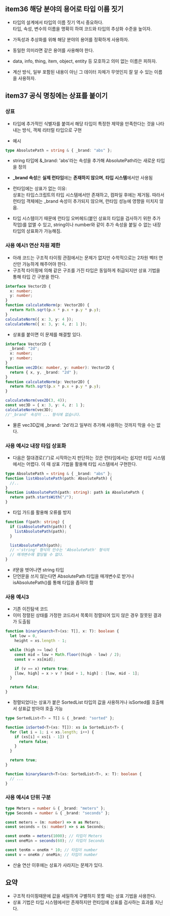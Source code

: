 ## item36 해당 분야의 용어로 타입 이름 짓기

- 타입의 설계에서 타입의 이름 짓기 역시 중요하다.  
  타입, 속성, 변수의 이름을 명확히 하여 코드와 타입의 추상화 수준을 높이자.

- 가독성과 추상화를 위해 해당 분야의 용어를 정확하게 사용하자.

- 동일한 의미라면 같은 용어를 사용해야 한다.

- data, info, thing, item, object, entity 등 모호하고 의미 없는 이름은 피하자.

- 계산 방식, 일부 포함된 내용이 아닌 그 데이터 자체가 무엇인지 잘 알 수 있는 이름을 사용하자.

## item37 공식 명칭에는 상표를 붙이기

### 상표

- 타입에 추가적인 식별자를 붙여서 해당 타입이 특정한 제약을 만족한다는 것을 나타내는 방식, 객체 리터럴 타입으로 구현

- 예시

```typescript
type AbsolutePath = string & { _brand: "abs" };
```

- string 타입에 &\_brand: 'abs'라는 속성을 추가해 AbsolutePath라는 새로운 타입을 정의
- **\_brand 속성**은 **실제 런타임**에는 **존재하지 않으며**, **타입 시스템**에서만 사용됨

- 런타임에는 상표가 없는 이유:  
  상표는 타입스크립트의 타입 시스템에서만 존재하고, 컴파일 후에는 제거됨. 따라서 런타임 객체에는 \_brand 속성이 추가되지 않으며, 런타임 성능에 영향을 미치지 않음.

- 타입 시스템이기 때문에 런타임 오버헤드(붙인 상표의 타입을 검사하기 위한 추가 작업)를 없앨 수 있고, string이나 number와 같이 추가 속성을 붙일 수 없는 내장 타입의 상표화가 가능해짐.

### 사용 예시1 연산 차원 제한

- 아래 코드는 구조적 타이핑 관점에서는 문제가 없지만 수학적으로는 2차원 벡터 연산만 가능하게 해주어야 한다.
- 구조적 타이핑에 의해 같은 구조를 가진 타입은 동일하게 취급되지만 상표 기법을 통해 타입 간 구분을 한다.

```typescript
interface Vector2D {
  x: number;
  y: number;
}
function calculateNorm(p: Vector2D) {
  return Math.sqrt(p.x * p.x + p.y * p.y);
}
calculateNorm({ x: 3, y: 4 });
calculateNorm({ x: 3, y: 4, z: 1 });
```

- 상표를 붙이면 이 문제를 해결할 있다.

```typescript
interface Vector2D {
  _brand: "2d";
  x: number;
  y: number;
}
function vec2D(x: number, y: number): Vector2D {
  return { x, y, _brand: "2d" };
}
function calculateNorm(p: Vector2D) {
  return Math.sqrt(p.x * p.x + p.y * p.y);
}

calculateNorm(vex2D(3, 4));
const vec3D = { x: 3, y: 4, z: 1 };
calculateNorm(vec3D);
//'_brand' 속성이 ... 형식에 없습니다.
```

- 물론 vec3D값에 \_brand: '2d'라고 일부러 추가해 사용하는 것까지 막을 수는 없다.

### 사용 예시2 내장 타입 상표화

- 다음은 절대경로('/')로 시작하는지 판단하는 것은 런타임에서는 쉽지만 타입 시스템에서는 어렵다. 이 때 상표 기법을 활용해 타입 시스템에서 구현한다.

```typescript
type AbsolutePath = string & { _brand: "abs" };
function listAbsolutePath(path: AbsolutePath) {
  //..
}
function isAbsolutePath(path: string): path is AbsolutePath {
  return path.startsWith("/");
}
```

- 타입 가드를 활용해 오류를 방지

```typescript
function f(path: string) {
  if (isAbsolutePath(path)) {
    listAbsolutePath(path);
  }

  listAbsolutePath(path);
  // ~'string' 형식의 인수는 'AbsolutePath' 형식의
  // 매개변수에 할당될 수 없다.
}
```

- if문을 벗어나면 string 타입
- 단언문을 쓰지 않는다면 AbsolutePath 타입을 매개변수로 받거나 isAbsolutePath()를 통해 타입을 좁혀야 함

### 사용 예시3

- 기존 이진탐색 코드
- 이미 정렬된 상태를 가정한 코드라서 목록이 정렬되어 있지 않은 경우 잘못된 결과가 도출됨

```typescript
function binarySearch<T>(xs: T[], x: T): boolean {
  let low = 0,
    height = xs.length - 1;

  while (high >= low) {
    const mid = low + Math.floor((high - low) / 2);
    const v = xs[mid];

    if (v == x) return true;
    [low, high] = x > v ? [mid + 1, high] : [low, mid - 1];
  }

  return false;
}
```

- 정렬되었다는 상표가 붙은 SortedList 타입의 값을 사용하거나 isSorted를 호출해서 상표값 받아야 호출 가능

```typescript
type SortedList<T> = T[] & { _brand: "sorted" };

function isSorted<T>(xs: T[]): xs is SortedList<T> {
  for (let i = 1; i < xs.length; i++) {
    if (xs[i] < xs[i - 1]) {
      return false;
    }
  }

  return true;
}

function binarySearch<T>(xs: SortedList<T>, x: T): boolean {
  // ...
}
```

### 사용 예시4 단위 구분

```typescript
type Meters = number & { _brand: "meters" };
type Seconds = number & { _brand: "seconds" };

const meters = (m: number) => m as Meters;
const seconds = (s: number) => s as Seconds;

const oneKm = meters(1000); // 타입이 Meters
const oneMin = seconds(60); // 타입이 Seconds
```

```typescript
const tenKm = oneKm * 10; // 타입이 number
const v = oneKm / oneMin; // 타입이 number
```

- 산술 연산 이후에는 상표가 사라지는 문제가 있다.

## 요약

- 구조적 타이핑때문에 값을 세밀하게 구별하지 못할 때는 상표 기법을 사용한다.
- 상표 기법은 타입 시스템에서만 존재하지만 런타임에 상표를 검사하는 효과를 지닌다.
